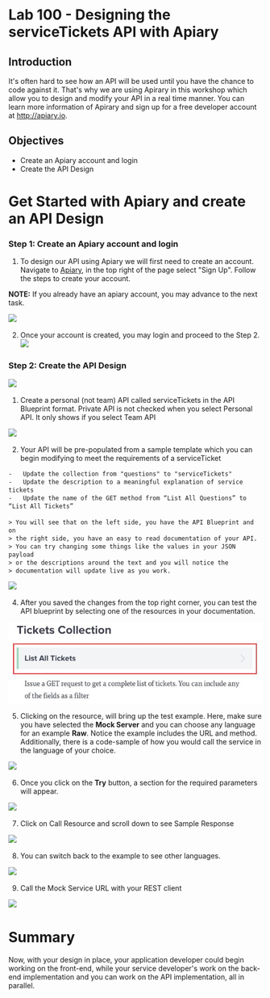 Lab 100 - Designing the serviceTickets API with Apiary
================
## Introduction

It's often hard to see how an API will be used until you have the chance to code against it. That's why we are using Apirary in this workshop which allow you to design and modify your API in a real time manner. You can learn more information of Apirary and sign up for a free developer account at http://apiary.io.

## Objectives
- Create an Apiary account and login
- Create the API Design

Get Started with Apiary and create an API Design
=======================

### **Step 1**: Create an Apiary account and login

1. To design our API using Apiary we will first need to create an account. Navigate to [Apiary](http://apiary.io), in the top right of the page select "Sign Up". Follow the steps to create your account.

  **NOTE:** If you already have an apiary account, you may advance to the next task.

  ![](images/100/apiaryCreate.png)

2. Once your account is created, you may login and proceed to the Step 2.
  ![](images/100/apiaryLogin.png)


### **Step 2**: Create the API Design

  ![](images/100/image001.png)

  1. Create a personal (not team) API called serviceTickets in the API Blueprint format. Private API is not checked when you select Personal API. It only shows if you select Team API

  ![](images/100/image003.png)

  2. Your API will be pre-populated from a sample template which you can begin modifying to meet the requirements of a serviceTicket

    -   Update the collection from "questions" to "serviceTickets"
    -   Update the description to a meaningful explanation of service tickets
    -   Update the name of the GET method from “List All Questions” to “List All Tickets”

    > You will see that on the left side, you have the API Blueprint and on
    > the right side, you have an easy to read documentation of your API.
    > You can try changing some things like the values in your JSON payload
    > or the descriptions around the text and you will notice the
    > documentation will update live as you work.

  ![](images/100/image005.png)

  
  4. After you saved the changes from the top right corner, you can test the API blueprint by selecting one of the resources in your documentation. 

  ![](images/100/image009.jpg)

  5. Clicking on the resource, will bring up the test example. Here, make sure you have selected the **Mock Server** and you can choose any language for an example **Raw**. Notice the example includes the URL and method. Additionally, there is a code-sample of how you would call the service in the language of your choice. 

  ![](images/100/image011.png)

  6. Once you click on the **Try** button, a section for the required parameters will appear.

  ![](images/100/image013.png)

  7. Click on Call Resource and scroll down to see Sample Response

  ![](images/100/image015.png)

  8. You can switch back to the example to see other languages.

  ![](images/100/image017.png)

  9. Call the Mock Service URL with your REST client

  ![](images/100/image019.png)


Summary
=======================

Now, with your design in place, your application developer could begin working on the front-end, while your service developer's work on the back-end implementation and you can work on the API implementation, all in parallel.
